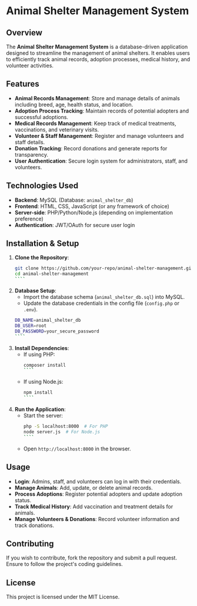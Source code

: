 # Animal Shelter Management System

## Overview
The **Animal Shelter Management System** is a database-driven application designed to streamline the management of animal shelters. It enables users to efficiently track animal records, adoption processes, medical history, and volunteer activities.

## Features
- **Animal Records Management**: Store and manage details of animals including breed, age, health status, and location.
- **Adoption Process Tracking**: Maintain records of potential adopters and successful adoptions.
- **Medical Records Management**: Keep track of medical treatments, vaccinations, and veterinary visits.
- **Volunteer & Staff Management**: Register and manage volunteers and staff details.
- **Donation Tracking**: Record donations and generate reports for transparency.
- **User Authentication**: Secure login system for administrators, staff, and volunteers.

## Technologies Used
- **Backend**: MySQL (Database: `animal_shelter_db`)
- **Frontend**: HTML, CSS, JavaScript (or any framework of choice)
- **Server-side**: PHP/Python/Node.js (depending on implementation preference)
- **Authentication**: JWT/OAuth for secure user login

## Installation & Setup
1. **Clone the Repository**:
   `````sh
   git clone https://github.com/your-repo/animal-shelter-management.git
   cd animal-shelter-management
   ````
2. **Database Setup**:
   - Import the database schema (`animal_shelter_db.sql`) into MySQL.
   - Update the database credentials in the config file (`config.php` or `.env`).
   `````sh
   DB_NAME=animal_shelter_db
   DB_USER=root
   DB_PASSWORD=your_secure_password
   ````
3. **Install Dependencies**:
   - If using PHP:
     `````sh
     composer install
     ````
   - If using Node.js:
     `````sh
     npm install
     ````
4. **Run the Application**:
   - Start the server:
     `````sh
     php -S localhost:8000  # For PHP
     node server.js  # For Node.js
     ````
   - Open `http://localhost:8000` in the browser.

## Usage
- **Login**: Admins, staff, and volunteers can log in with their credentials.
- **Manage Animals**: Add, update, or delete animal records.
- **Process Adoptions**: Register potential adopters and update adoption status.
- **Track Medical History**: Add vaccination and treatment details for animals.
- **Manage Volunteers & Donations**: Record volunteer information and track donations.

## Contributing
If you wish to contribute, fork the repository and submit a pull request. Ensure to follow the project's coding guidelines.

## License
This project is licensed under the MIT License.

